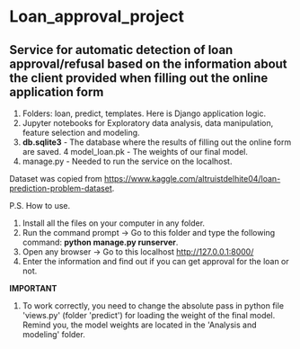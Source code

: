 # Loan_approval_project

## Service for automatic detection of loan approval/refusal based on the information about the client provided when filling out the online application form

1. Folders: loan, predict, templates. Here is Django application logic.
2. Jupyter notebooks for Exploratory data analysis, data manipulation, feature selection and modeling.
3. **db.sqlite3** - The database where the results of filling out the online form are saved.
4 model_loan.pk - The weights of our final model.
5. manage.py - Needed to run the service on the localhost.


Dataset was copied from https://www.kaggle.com/altruistdelhite04/loan-prediction-problem-dataset.

P.S. How to use.

1. Install all the files on your computer in any folder.
2. Run the command prompt -> Go to this folder and type the following command: **python manage.py runserver**.
3. Open any browser -> Go to this localhost http://127.0.0.1:8000/
4. Enter the information and find out if you can get approval for the loan or not.


**IMPORTANT**

1. To work correctly, you need to change the absolute pass in python file 'views.py' (folder 'predict') for loading the weight of the final model. Remind you, the model weights are located in the 'Analysis and modeling' folder.
